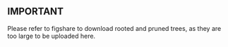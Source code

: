 ## IMPORTANT
Please refer to figshare to download rooted and pruned trees, as they are too large to be uploaded here.
